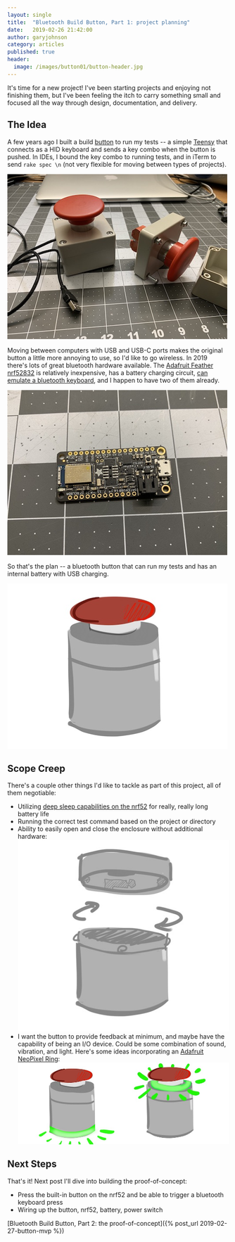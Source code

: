 ```yaml
---
layout: single
title:  "Bluetooth Build Button, Part 1: project planning"
date:   2019-02-26 21:42:00
author: garyjohnson
category: articles
published: true
header:
  image: /images/button01/button-header.jpg
---
```


It's time for a new project! I've been starting projects and enjoying not finishing them, but I've been feeling the itch to carry something small and focused all the way through design, documentation, and delivery.

## The Idea 

A few years ago I built a build [button](https://www.automationdirect.com/adc/shopping/catalog/pushbuttons_-z-_switches_-z-_indicators/22mm_metal/mushroom_pushbuttons_illuminated_-a-_non-illuminated/gcx1137) to run my tests -- a simple [Teensy](https://www.pjrc.com/teensy/teensy31.html) that connects as a HID keyboard and sends a key combo when the button is pushed. In IDEs, I bound the key combo to running tests, and in iTerm to send `rake spec \n` (not very flexible for moving between types of projects).

![original button](/images/button01/button.jpg)

Moving between computers with USB and USB-C ports makes the original button a little more annoying to use, so I'd like to go wireless. In 2019 there's lots of great bluetooth hardware available. 
The [Adafruit Feather nrf52832](https://www.adafruit.com/product/3406) is relatively inexpensive, has a battery charging circuit, [can emulate a bluetooth keyboard](https://learn.adafruit.com/bluefruit-nrf52-feather-learning-guide/blehidadafruit), and I happen to have two of them already.

![feather nrf52832](/images/button01/nrf.jpg)

So that's the plan -- a bluetooth button that can run my tests and has an internal battery with USB charging.

![button sketch](/images/button01/button-sketch.jpg)

## Scope Creep

There's a couple other things I'd like to tackle as part of this project, all of them negotiable:

* Utilizing [deep sleep capabilities on the nrf52](https://github.com/arduino-libraries/ArduinoLowPower/blob/master/examples/PrimoDeepSleep/PrimoDeepSleep.ino) for really, really long battery life
* Running the correct test command based on the project or directory
* Ability to easily open and close the enclosure without additional hardware:
![snap design](/images/button01/button-snap.jpg)
* I want the button to provide feedback at minimum, and maybe have the capability of being an I/O device. Could be some combination of sound, vibration, and light. Here's some ideas incorporating an [Adafruit NeoPixel Ring](https://www.adafruit.com/product/1586):
![io](/images/button01/button-io.jpg)


## Next Steps

That's it! Next post I'll dive into building the proof-of-concept:

* Press the built-in button on the nrf52 and be able to trigger a bluetooth keyboard press
* Wiring up the button, nrf52, battery, power switch

[Bluetooth Build Button, Part 2: the proof-of-concept]({% post_url 2019-02-27-button-mvp %})
